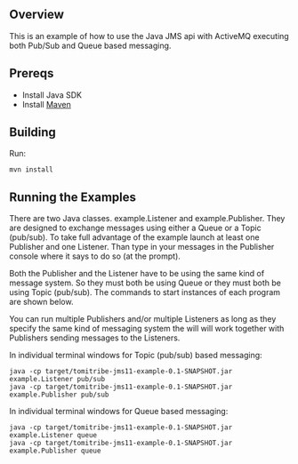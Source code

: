## Overview

This is an example of how to use the Java JMS api with ActiveMQ executing both Pub/Sub and 
Queue based messaging.

## Prereqs

- Install Java SDK
- Install [Maven](http://maven.apache.org/download.html) 

## Building

Run:

    mvn install

## Running the Examples

There are two Java classes. example.Listener and example.Publisher.  They are designed to 
exchange messages using either a Queue or a Topic (pub/sub).  To take full advantage of 
the example launch at least one Publisher and one Listener. Than type in your messages 
in the Publisher console where it says to do so (at the prompt).

Both the Publisher and the Listener have to be using the same kind of message system. So 
they must both be using Queue or they must both be using Topic (pub/sub). The commands to 
start instances of each program are shown below.

You can run multiple Publishers and/or multiple Listeners as long as they specify the same 
kind of messaging system the will will work together with Publishers sending messages to 
the Listeners.

In individual terminal windows for Topic (pub/sub) based messaging:

    java -cp target/tomitribe-jms11-example-0.1-SNAPSHOT.jar example.Listener pub/sub
    java -cp target/tomitribe-jms11-example-0.1-SNAPSHOT.jar example.Publisher pub/sub

In individual terminal windows for Queue based messaging:

    java -cp target/tomitribe-jms11-example-0.1-SNAPSHOT.jar example.Listener queue
    java -cp target/tomitribe-jms11-example-0.1-SNAPSHOT.jar example.Publisher queue

